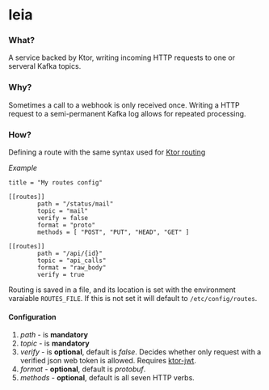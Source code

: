 # leia

### What?

A service backed by Ktor, writing incoming HTTP requests to one or serveral Kafka topics.

### Why?

Sometimes a call to a webhook is only received once. Writing a HTTP request to a semi-permanent Kafka log allows for repeated processing.

### How?

Defining a route with the same syntax used for [Ktor routing](http://ktor.io/features/routing.html)

_Example_

```
title = "My routes config"

[[routes]]
        path = "/status/mail"
        topic = "mail"
        verify = false
        format = "proto"
        methods = [ "POST", "PUT", "HEAD", "GET" ]

[[routes]]
        path = "/api/{id}"
        topic = "api_calls"
        format = "raw_body"
        verify = true
```

Routing is saved in a file, and its location is set with the environment varaiable `ROUTES_FILE`. If this is not set it will default to `/etc/config/routes`.

#### Configuration

1. _path_ - is **mandatory**
2. _topic_ - is **mandatory**
3. _verify_ - is **optional**, default is _false_. Decides whether only request with a verified json web token is allowed. Requires [ktor-jwt](http://github.com/zensum/ktor-jwt).
4. _format_ - **optional**, default is _protobuf_.
5. _methods_ - **optional**, default is all seven HTTP verbs.
